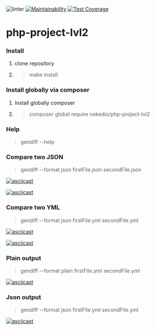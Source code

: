 ![linter](https://github.com/nekedio/php-project-lvl2/workflows/linter/badge.svg)
[![Maintainability](https://api.codeclimate.com/v1/badges/4f26361d1f2d60432298/maintainability)](https://codeclimate.com/github/nekedio/php-project-lvl2/maintainability)
[![Test Coverage](https://api.codeclimate.com/v1/badges/4f26361d1f2d60432298/test_coverage)](https://codeclimate.com/github/nekedio/php-project-lvl2/test_coverage)

# php-project-lvl2

### Install
1. clone repository
2. > make install

### Install globally via composer

1. Install globally composer
2. > composer global require nekedio/php-project-lvl2

### Help
> gendiff --help

### Compare two JSON
> gendiff --format json firstFile.json secondFile.json

[![asciicast](https://asciinema.org/a/331486.svg)](https://asciinema.org/a/331486)

[![asciicast](https://asciinema.org/a/SuOe9DUDOZWpk3k0YE704sMQx.svg)](https://asciinema.org/a/SuOe9DUDOZWpk3k0YE704sMQx)

### Compare two YML
> gendiff --format json firstFile.yml secondFile.yml

[![asciicast](https://asciinema.org/a/343404.svg)](https://asciinema.org/a/343404)

[![asciicast](https://asciinema.org/a/a102cv7e0SsqP2JotGY1WpKNc.svg)](https://asciinema.org/a/a102cv7e0SsqP2JotGY1WpKNc)

### Plain output
> gendiff --format plain firstFile.yml secondFile.yml

[![asciicast](https://asciinema.org/a/E9FEtI1mjWruFCH8mWaktoM2s.svg)](https://asciinema.org/a/E9FEtI1mjWruFCH8mWaktoM2s)

### Json output
> gendiff --format json firstFile.yml secondFile.yml

[![asciicast](https://asciinema.org/a/bcYZCAdkWkZTKMeMzGTtbzCJf.svg)](https://asciinema.org/a/bcYZCAdkWkZTKMeMzGTtbzCJf)

